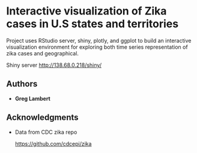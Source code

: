 # Interactive visualization of Zika cases in U.S states and territories

Project uses RStudio server, shiny, plotly, and ggplot to build an interactive visualization environment for exploring both time series representation of zika cases and geographical.

Shiny server 
http://138.68.0.218/shiny/

## Authors

* **Greg Lambert**

## Acknowledgments

* Data from CDC zika repo

  https://github.com/cdcepi/zika
